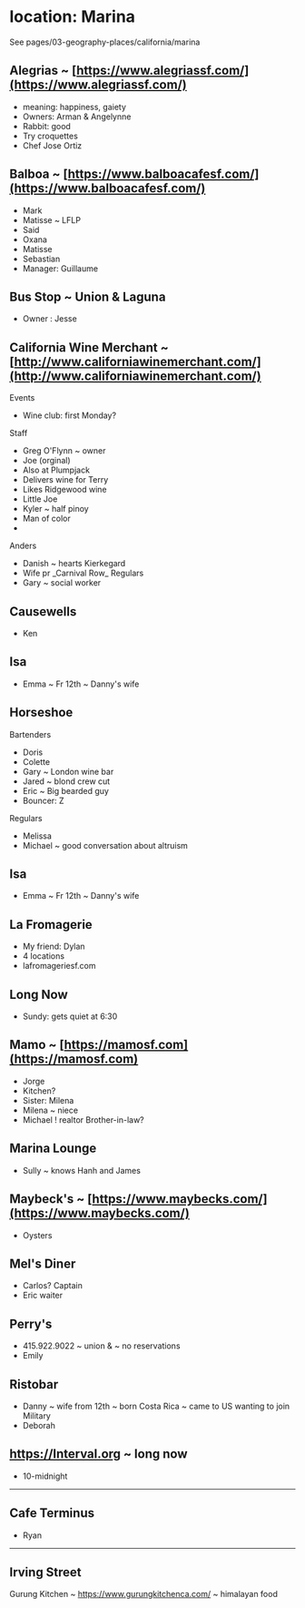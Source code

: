 # location: Marina

See pages/03-geography-places/california/marina

## Alegrias ~ [https://www.alegriassf.com/](https://www.alegriassf.com/)

* meaning: happiness, gaiety
* Owners: Arman & Angelynne
* Rabbit: good
* Try croquettes
* Chef Jose Ortiz

## Balboa ~ [https://www.balboacafesf.com/](https://www.balboacafesf.com/)

* Mark
* Matisse ~ LFLP
* Said
* Oxana
* Matisse
* Sebastian
* Manager: Guillaume

## Bus Stop ~ Union & Laguna

* Owner : Jesse

## California Wine Merchant ~ [http://www.californiawinemerchant.com/](http://www.californiawinemerchant.com/)

Events

* Wine club: first Monday?

Staff
* Greg O'Flynn ~ owner
* Joe (orginal)
* Also at Plumpjack
* Delivers wine for Terry
* Likes Ridgewood wine
* Little Joe
* Kyler ~ half pinoy
* Man of color
*


Anders

* Danish ~ hearts Kierkegard
* Wife pr \_Carnival Row\_
    Regulars
* Gary ~ social worker

## Causewells

* Ken

## Isa

* Emma ~ Fr 12th ~ Danny's wife

## Horseshoe

Bartenders

* Doris
* Colette
* Gary ~ London wine bar
* Jared ~ blond crew cut
* Eric ~ Big bearded guy
* Bouncer: Z

Regulars

* Melissa
* Michael ~ good conversation about altruism

## Isa

* Emma ~ Fr 12th ~ Danny's wife

## La Fromagerie

* My friend: Dylan
* 4 locations
* lafromageriesf.com

## Long Now

* Sundy: gets quiet at 6:30

## Mamo ~ [https://mamosf.com](https://mamosf.com)

* Jorge
* Kitchen?
* Sister: Milena
* Milena ~ niece
* Michael ! realtor Brother-in-law?

## Marina Lounge

* Sully ~ knows Hanh and James

## Maybeck's ~ [https://www.maybecks.com/](https://www.maybecks.com/)

* Oysters

## Mel's Diner

* Carlos? Captain
* Eric waiter

## Perry's 

* 415.922.9022 ~ union & ~ no reservations
* Emily

## Ristobar

* Danny ~ wife from 12th ~ born Costa Rica ~ came to US wanting to join Military
* Deborah

## https://Interval.org ~ long now 

* 10-midnight

* * *

## Cafe Terminus

* Ryan

***

## Irving Street

Gurung Kitchen ~ https://www.gurungkitchenca.com/ ~  himalayan food
